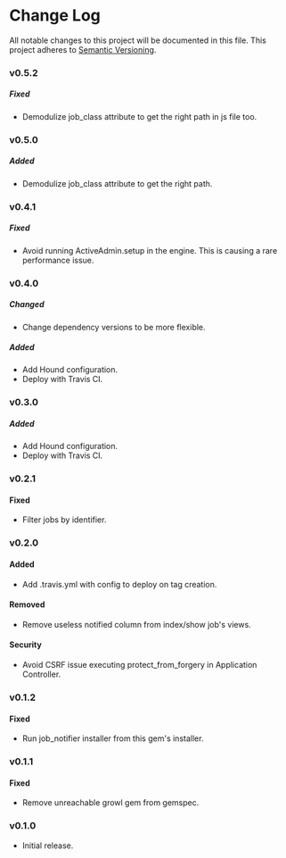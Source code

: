 # Change Log
All notable changes to this project will be documented in this file.
This project adheres to [Semantic Versioning](http://semver.org/).

### v0.5.2

##### Fixed

- Demodulize job_class attribute to get the right path in js file too.

### v0.5.0

##### Added

- Demodulize job_class attribute to get the right path.

### v0.4.1

##### Fixed

- Avoid running ActiveAdmin.setup in the engine. This is causing a rare performance issue.

### v0.4.0

##### Changed

- Change dependency versions to be more flexible.

##### Added

- Add Hound configuration.
- Deploy with Travis CI.

### v0.3.0

##### Added

- Add Hound configuration.
- Deploy with Travis CI.

### v0.2.1

#### Fixed

- Filter jobs by identifier.

### v0.2.0

#### Added

- Add .travis.yml with config to deploy on tag creation.

#### Removed

- Remove useless notified column from index/show job's views.

#### Security

- Avoid CSRF issue executing protect_from_forgery in Application Controller.

### v0.1.2

#### Fixed

- Run job_notifier installer from this gem's installer.

### v0.1.1

#### Fixed

- Remove unreachable growl gem from gemspec.

### v0.1.0

- Initial release.

